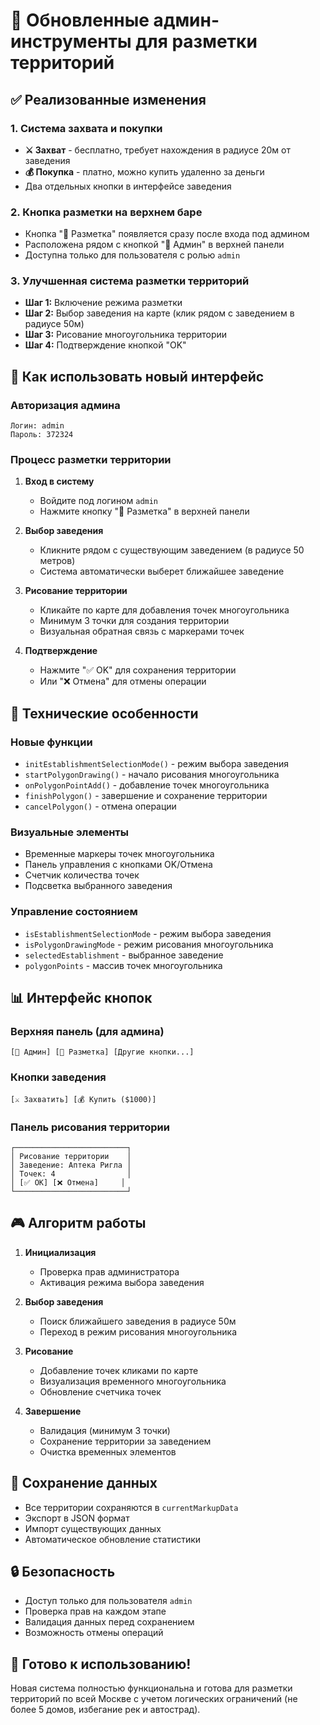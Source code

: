 # 🔧 Обновленные админ-инструменты для разметки территорий

## ✅ Реализованные изменения

### 1. Система захвата и покупки
- **⚔️ Захват** - бесплатно, требует нахождения в радиусе 20м от заведения
- **💰 Покупка** - платно, можно купить удаленно за деньги
- Два отдельных кнопки в интерфейсе заведения

### 2. Кнопка разметки на верхнем баре
- Кнопка "🎯 Разметка" появляется сразу после входа под админом
- Расположена рядом с кнопкой "🔧 Админ" в верхней панели
- Доступна только для пользователя с ролью `admin`

### 3. Улучшенная система разметки территорий
- **Шаг 1:** Включение режима разметки
- **Шаг 2:** Выбор заведения на карте (клик рядом с заведением в радиусе 50м)
- **Шаг 3:** Рисование многоугольника территории
- **Шаг 4:** Подтверждение кнопкой "OK"

## 🎯 Как использовать новый интерфейс

### Авторизация админа
```
Логин: admin
Пароль: 372324
```

### Процесс разметки территории

1. **Вход в систему**
   - Войдите под логином `admin`
   - Нажмите кнопку "🎯 Разметка" в верхней панели

2. **Выбор заведения**
   - Кликните рядом с существующим заведением (в радиусе 50 метров)
   - Система автоматически выберет ближайшее заведение

3. **Рисование территории**
   - Кликайте по карте для добавления точек многоугольника
   - Минимум 3 точки для создания территории
   - Визуальная обратная связь с маркерами точек

4. **Подтверждение**
   - Нажмите "✅ OK" для сохранения территории
   - Или "❌ Отмена" для отмены операции

## 🔧 Технические особенности

### Новые функции
- `initEstablishmentSelectionMode()` - режим выбора заведения
- `startPolygonDrawing()` - начало рисования многоугольника
- `onPolygonPointAdd()` - добавление точек многоугольника
- `finishPolygon()` - завершение и сохранение территории
- `cancelPolygon()` - отмена операции

### Визуальные элементы
- Временные маркеры точек многоугольника
- Панель управления с кнопками OK/Отмена
- Счетчик количества точек
- Подсветка выбранного заведения

### Управление состоянием
- `isEstablishmentSelectionMode` - режим выбора заведения
- `isPolygonDrawingMode` - режим рисования многоугольника
- `selectedEstablishment` - выбранное заведение
- `polygonPoints` - массив точек многоугольника

## 📊 Интерфейс кнопок

### Верхняя панель (для админа)
```
[🔧 Админ] [🎯 Разметка] [Другие кнопки...]
```

### Кнопки заведения
```
[⚔️ Захватить] [💰 Купить ($1000)]
```

### Панель рисования территории
```
┌─────────────────────────┐
│ Рисование территории    │
│ Заведение: Аптека Ригла │
│ Точек: 4                │
│ [✅ OK] [❌ Отмена]     │
└─────────────────────────┘
```

## 🎮 Алгоритм работы

1. **Инициализация**
   - Проверка прав администратора
   - Активация режима выбора заведения

2. **Выбор заведения**
   - Поиск ближайшего заведения в радиусе 50м
   - Переход в режим рисования многоугольника

3. **Рисование**
   - Добавление точек кликами по карте
   - Визуализация временного многоугольника
   - Обновление счетчика точек

4. **Завершение**
   - Валидация (минимум 3 точки)
   - Сохранение территории за заведением
   - Очистка временных элементов

## 💾 Сохранение данных

- Все территории сохраняются в `currentMarkupData`
- Экспорт в JSON формат
- Импорт существующих данных
- Автоматическое обновление статистики

## 🔒 Безопасность

- Доступ только для пользователя `admin`
- Проверка прав на каждом этапе
- Валидация данных перед сохранением
- Возможность отмены операций

## 🚀 Готово к использованию!

Новая система полностью функциональна и готова для разметки территорий по всей Москве с учетом логических ограничений (не более 5 домов, избегание рек и автострад).

